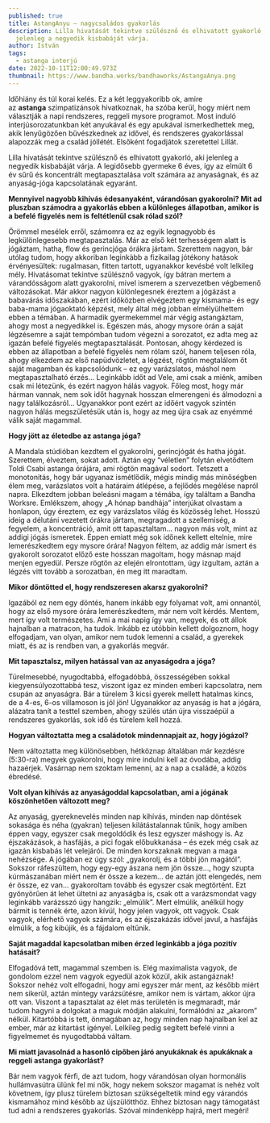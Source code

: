 ```yaml
---
published: true
title: AstangAnyu – nagycsaládos gyakorlás
description: Lilla hivatását tekintve szülésznő és elhivatott gyakorló, aki
  jelenleg a negyedik kisbabáját várja.
author: István
tags:
  - astanga interjú
date: 2022-10-11T12:00:49.973Z
thumbnail: https://www.bandha.works/bandhaworks/AstangaAnya.png
---
```

Időhiány és túl korai kelés. Ez a két leggyakoribb ok, amire az **astanga** szimpatizánsok hivatkoznak, ha szóba kerül, hogy miért nem választják a napi rendszeres, reggeli mysore programot. Most induló interjúsorozatunkban két anyukával és egy apukával ismerkedhettek meg, akik lenyűgözően bűvészkednek az idővel, és rendszeres gyakorlással alapozzák meg a család jóllétét. Elsőként fogadjátok szeretettel Lillát.

Lilla hivatását tekintve szülésznő és elhivatott gyakorló, aki jelenleg a negyedik kisbabáját várja. A legidősebb gyermeke 6 éves, így az elmúlt 6 év sűrű és koncentrált megtapasztalása volt számára az anyaságnak, és az anyaság-jóga kapcsolatának egyaránt.

**Mennyivel nagyobb kihívás édesanyaként, várandósan gyakorolni? Mit ad pluszban számodra a gyakorlás ebben a különleges állapotban, amikor is a befelé figyelés nem is feltétlenül csak rólad szól?**

Örömmel mesélek erről, számomra ez az egyik legnagyobb és legkülönlegesebb megtapasztalás. Már az első két terhességem alatt is jógáztam, hatha, flow és gerincjóga órákra jártam. Szerettem nagyon, bár utólag tudom, hogy akkoriban leginkàbb a fizikailag jótékony hatások érvényesültek: rugalmasan, fitten tartott, ugyanakkor kevésbé volt lelkileg mély. Hivatásomat tekintve szülésznő vagyok, így bátran mertem a várandósságom alatt gyakorolni, mivel ismerem a szervezetben végbemenő változásokat. Már akkor nagyon különlegesnek éreztem a jógázást a babavárás időszakában, ezért időközben elvégeztem egy kismama- és egy baba-mama jógaoktató képzést, mely által még jobban elmélyülhettem ebben a témában. A harmadik gyermekemmel már végig astangáztam, ahogy most a negyedikkel is. Egészen más, ahogy mysore órán a saját légzésemre a saját tempómban tudom végezni a sorozatot, ez adta meg az igazán befelé figyelés megtapasztalását. Pontosan, ahogy kérdezed is ebben az állapotban a befelé figyelés nem rólam szól, hanem teljesen róla, ahogy elkezdem az első napüdvözletet, a légzést, rögtön megtalálom őt saját magamban és kapcsolódunk – ez egy varázslatos, máshol nem megtapasztalható érzés… Leginkább időt ad Vele, ami csak a miénk, amiben csak mi létezünk, és ezért nagyon hálás vagyok. Főleg most, hogy már hárman vannak, nem sok időt hagynak hosszan elmerengeni és álmodozni a nagy találkozásról… Ugyanakkor pont ezért az időért vagyok szintén nagyon hálás megszületésük után is, hogy az meg újra csak az enyémmé válik saját magammal.

**Hogy jött az életedbe az astanga jóga?**

A Mandala stúdióban kezdtem el gyakorolni, gerincjógát és hatha jógát. Szerettem, élveztem, sokat adott. Aztán egy “véletlen” folytán elvetődtem Toldi Csabi astanga órájára, ami rögtön magával sodort. Tetszett a monotonitás, hogy bár ugyanaz ismétlődik, mégis mindig más minőségben élem meg, varázslatos volt a határaim átlépése, a fejlődés megélése napról napra. Elkezdtem jobban beleásni magam a témába, így találtam a Bandha Worksre. Emlékszem, ahogy „A hónap bandhája” interjúkat olvastam a honlapon, úgy éreztem, ez egy varázslatos világ és közösség lehet. Hosszú ideig a délutáni vezetett órákra jártam, megragadott a szellemiség, a fegyelem, a koncentráció, amit ott tapasztaltam… nagyon más volt, mint az addigi jógás ismeretek. Éppen emiatt még sok időnek kellett eltelnie, mire lemerészkedtem egy mysore órára! Nagyon féltem, az addig már ismert és gyakorolt sorozatot előző este hosszan magoltam, hogy másnap majd menjen egyedül. Persze rögtön az elején elrontottam, úgy izgultam, aztán a légzés vitt tovább a sorozatban, én meg itt maradtam.

**Mikor döntötted el, hogy rendszeresen akarsz gyakorolni?**

Igazából ez nem egy döntés, hanem inkább egy folyamat volt, ami onnantól, hogy az első mysore órára lemerészkedtem, már nem volt kérdés. Mentem, mert így volt természetes. Ami a mai napig így van, megyek, és ott állok hajnalban a matracon, ha tudok. Inkább ez utóbbin kellett dolgoznom, hogy elfogadjam, van olyan, amikor nem tudok lemenni a család, a gyerekek miatt, és az is rendben van, a gyakorlás megvár.

**Mit tapasztalsz, milyen hatással van az anyaságodra a jóga?**

Türelmesebbé, nyugodtabbá, elfogadóbbá, összességében sokkal kiegyensúlyozottabbá tesz, viszont igaz ez minden emberi kapcsolatra, nem csupán az anyaságra. Bár a türelem 3 kicsi gyerek mellett hatalmas kincs, de a 4-es, 6-os villamoson is jól jön! Ugyanakkor az anyaság is hat a jógára, alázatra tanít a testtel szemben, ahogy szülés után újra visszaépül a rendszeres gyakorlás, sok idő és türelem kell hozzá.

**Hogyan változtatta meg a családotok mindennapjait az, hogy jógázol?**

Nem változtatta meg különösebben, hétköznap általában már kezdésre (5:30-ra) megyek gyakorolni, hogy mire indulni kell az óvodába, addig hazaérjek. Vasárnap nem szoktam lemenni, az a nap a családé, a közös ébredésé.

**Volt olyan kihívás az anyaságoddal kapcsolatban, ami a jógának köszönhetően változott meg?**

Az anyaság, gyereknevelés minden nap kihívás, minden nap döntések sokasága és néha (gyakran) teljesen kilátástalannak tűnik, hogy amiben éppen vagy, egyszer csak megoldódik és lesz egyszer máshogy is. Az éjszakázások, a hasfájás, a pici fogak előbukkanása – és ezek még csak az igazán kisbabás lét velejárói. De minden korszaknak megvan a maga nehézsége. A jógában ez úgy szól: „gyakorolj, és a többi jön magától”. Sokszor ráfeszültem, hogy egy-egy ászana nem jön össze…, hogy szupta kúrmászanában miért nem ér össze a kezem… de aztán jött elengedés, nem ér össze, ez van… gyakoroltam tovább és egyszer csak megtörtént. Ezt gyönyörűen át lehet ültetni az anyaságba is, csak ott a varázsmondat vagy leginkább varázsszó úgy hangzik: „elmúlik”. Mert elmúlik, anélkül hogy bármit is tennék érte, azon kívül, hogy jelen vagyok, ott vagyok. Csak vagyok, elérhető vagyok számára, és az éjszakázás idővel javul, a hasfájás elmúlik, a fog kibújik, és a fájdalom eltűnik.

**Saját magaddal kapcsolatban miben érzed leginkább a jóga pozitív hatásait?**

Elfogadóvá tett, magammal szemben is. Elég maximalista vagyok, de gondolom ezzel nem vagyok egyedül azok közül, akik astangáznak! Sokszor nehéz volt elfogadni, hogy ami egyszer már ment, az később miért nem sikerül, aztán mintegy varázsütésre, amikor nem is vártam, akkor újra ott van. Viszont a tapasztalat az élet más területén is megmaradt, már tudom hagyni a dolgokat a maguk módján alakulni, formálódni az „akarom” nélkül. Kitartóbbá is tett, önmagában az, hogy minden nap hajnalban kel az ember, már az kitartást igényel. Lelkileg pedig segített befelé vinni a figyelmemet és nyugodtabbá váltam.

**Mi miatt javasolnád a hasonló cipőben járó anyukáknak és apukáknak a reggeli astanga gyakorlást?**

Bár nem vagyok férfi, de azt tudom, hogy várandósan olyan hormonális hullámvasútra ülünk fel mi nők, hogy nekem sokszor magamat is nehéz volt követnem, így plusz türelem biztosan szükségeltetik mind egy várandós kismamához mind később az újszülötthöz. Ehhez biztosan nagy támogatást tud adni a rendszeres gyakorlás. Szóval mindenképp hajrá, mert megéri!